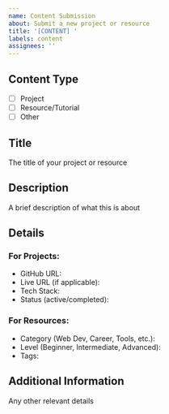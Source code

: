 ```yaml
---
name: Content Submission
about: Submit a new project or resource
title: '[CONTENT] '
labels: content
assignees: ''
---
```


## Content Type
- [ ] Project
- [ ] Resource/Tutorial
- [ ] Other

## Title
The title of your project or resource

## Description
A brief description of what this is about

## Details
### For Projects:
- GitHub URL:
- Live URL (if applicable):
- Tech Stack:
- Status (active/completed):

### For Resources:
- Category (Web Dev, Career, Tools, etc.):
- Level (Beginner, Intermediate, Advanced):
- Tags:

## Additional Information
Any other relevant details
